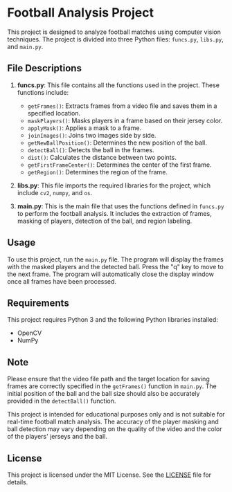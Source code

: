 # Football Analysis Project

This project is designed to analyze football matches using computer vision techniques. The project is divided into three Python files: `funcs.py`, `libs.py`, and `main.py`.

## File Descriptions

1. **funcs.py**: This file contains all the functions used in the project. These functions include:
    - `getFrames()`: Extracts frames from a video file and saves them in a specified location.
    - `maskPlayers()`: Masks players in a frame based on their jersey color.
    - `applyMask()`: Applies a mask to a frame.
    - `joinImages()`: Joins two images side by side.
    - `getNewBallPosition()`: Determines the new position of the ball.
    - `detectBall()`: Detects the ball in the frames.
    - `dist()`: Calculates the distance between two points.
    - `getFirstFrameCenter()`: Determines the center of the first frame.
    - `getRegion()`: Determines the region of the frame.

2. **libs.py**: This file imports the required libraries for the project, which include `cv2`, `numpy`, and `os`.

3. **main.py**: This is the main file that uses the functions defined in `funcs.py` to perform the football analysis. It includes the extraction of frames, masking of players, detection of the ball, and region labeling.

## Usage

To use this project, run the `main.py` file. The program will display the frames with the masked players and the detected ball. Press the "q" key to move to the next frame. The program will automatically close the display window once all frames have been processed.

## Requirements

This project requires Python 3 and the following Python libraries installed:

- OpenCV
- NumPy

## Note

Please ensure that the video file path and the target location for saving frames are correctly specified in the `getFrames()` function in `main.py`. The initial position of the ball and the ball size should also be accurately provided in the `detectBall()` function.

This project is intended for educational purposes only and is not suitable for real-time football match analysis. The accuracy of the player masking and ball detection may vary depending on the quality of the video and the color of the players' jerseys and the ball. 

## License

This project is licensed under the MIT License. See the [LICENSE](LICENSE.md) file for details.

